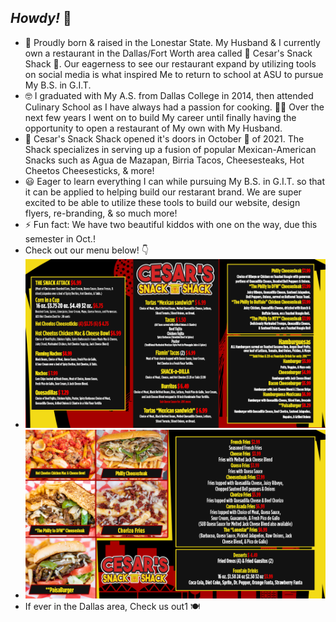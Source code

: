 ## _Howdy!_ 🤠
- 🤠 Proudly born & raised in the Lonestar State. My Husband & I currently own a restaurant in the Dallas/Fort Worth area called 🌮 Cesar's Snack Shack 🍔. Our eagerness to see our restaurant expand by utilizing tools on social media is what inspired Me to return to school at ASU to pursue My B.S. in G.I.T.
- 🤓 I graduated with My A.S. from Dallas College in 2014, then attended Culinary School as I have always had a passion for cooking. 🧑‍🍳 Over the next few years I went on to build My career until finally having the opportunity to open a restaurant of My own with My Husband.
- 🍔 Cesar's Snack Shack opened it's doors in October 👻 of 2021. The Shack specializes in serving up a fusion of popular Mexican-American Snacks such as Agua de Mazapan, Birria Tacos, Cheesesteaks, Hot Cheetos Cheesesticks, & more!
- 😃 Eager to learn everything I can while pursuing My B.S. in G.I.T. so that it can be applied to helping build our restarant brand. We are super excited to be able to utilize these tools to build our website, design flyers, re-branding, & so much more!
- ⚡ Fun fact: We have two beautiful kiddos with one on the way, due this semester in Oct.!
- Check out our menu below! 👇
- ![This is me](https://github.com/jazzyroses10/jazzyroses10/blob/main/Menu_SnackShack_screen1.jpg)
- ![This is me](https://github.com/jazzyroses10/jazzyroses10/blob/main/Menu_SnackShack_screen2.jpg)
- If ever in the Dallas area, Check us out1 🍽️
